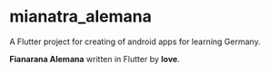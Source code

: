 # mianatra_alemana

A Flutter project for creating of android apps for learning Germany.

**Fianarana Alemana** 
written in Flutter by  __love__.
